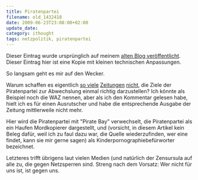 ```yaml
---
title: Piratenpartei
filename: old_1432418
date: 2009-06-23T23:08:00+02:00
update_date:
category: ithought
tags: netzpolitik, piratenpartei
---
```

Dieser Eintrag wurde ursprünglich auf meinem [alten Blog veröffentlicht](https://stu.blogger.de/stories/1432418/). Dieser Eintrag hier ist eine Kopie mit kleinen technischen Anpassungen.

So langsam geht es mir auf den Wecker.

Warum schaffen es eigentlich [so viele](http://www.blogs.uni-osnabrueck.de/rotapken/2009/06/22/erzahlmarchennachrichten-fur-kinder/) [Zeitungen](http://www.bildblog.de/8976/wie-ein-pirat-dem-anderen/) [nicht](http://www.bildblog.de/8960/ups-verhackt/), die Ziele der Piratenpartei zur Abwechslung einmal richtig darzustellen? Ich könnte als Beispiel noch die WAZ nennen, aber als ich den Kommentar gelesen habe, hielt ich es für einen Ausrutscher und habe die entsprechende Ausgabe der Zeitung mittlerweile nicht mehr.

Hier wird die Piratenpartei mit "Pirate Bay" verwechselt, die Piratenpartei als ein Haufen Mordkopierer dargestellt, und (vorsicht, in diesem Artikel kein Beleg dafür, weil ich zu faul dazu war, die Quelle wiederzufinden, wer eine findet, kann sie mir gerne sagen) als Kinderpornographiebefürworter bezeichnet.

Letzteres trifft übrigens laut vielen Medien (und natürlich der Zensursula auf alle zu, die gegen Netzsperren sind. Streng nach dem Vorsatz: Wer nicht für uns ist, ist gegen uns.
